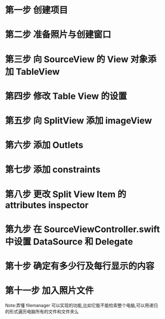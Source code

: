# 第一步 创建项目

# 第二步 准备照片与创建窗口

# 第三步 向 SourceView 的 View 对象添加 TableView

# 第四步 修改 Table View 的设置

# 第五步 向 SplitView 添加 imageView

# 第六步 添加 Outlets

# 第七步 添加 constraints

# 第八步 更改 Split View Item 的 attributes inspector

# 第九步 在 SourceViewController.swift 中设置 DataSource 和 Delegate

# 第十步 确定有多少行及每行显示的内容

# 第十一步 加入照片文件





Note:弄懂 filemanager 可以实现的功能,比如它能不能检索整个电脑,可以用递归的形式遍历电脑所有的文件和文件夹么